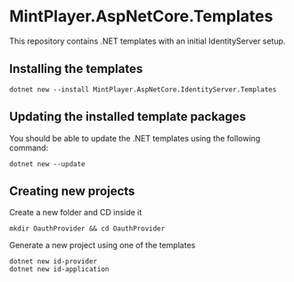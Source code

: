 # MintPlayer.AspNetCore.Templates
This repository contains .NET templates with an initial IdentityServer setup.

## Installing the templates

	dotnet new --install MintPlayer.AspNetCore.IdentityServer.Templates

## Updating the installed template packages
You should be able to update the .NET templates using the following command:

    dotnet new --update

## Creating new projects
Create a new folder and CD inside it

	mkdir OauthProvider && cd OauthProvider

Generate a new project using one of the templates

	dotnet new id-provider
	dotnet new id-application
